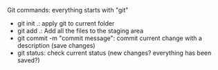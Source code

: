Git commands:
everything starts with "git"

- git init .: apply git to current folder
- git add .: Add all the files to the staging area
- git commit -m "commit message": commit current change with a description (save changes)
- git status: check current status (new changes? everything has been saved?)